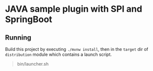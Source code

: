 # JAVA sample plugin with SPI and SpringBoot

## Running

Build this project by executing `./mvnw install`, 
then in the `target` dir of `distribution` module which contains a launch script.
> bin/launcher.sh

